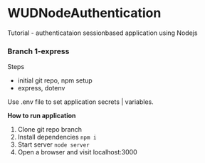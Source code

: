 # WUDNodeAuthentication
Tutorial - authenticataion sessionbased application using Nodejs

### Branch 1-express

Steps
- initial git repo, npm setup 
- express, dotenv

Use .env file to set application secrets | variables. 

**How to run application**
1. Clone git repo branch
2. Install dependencies `npm i`
3. Start server `node server` 
4. Open a browser and visit localhost:3000
